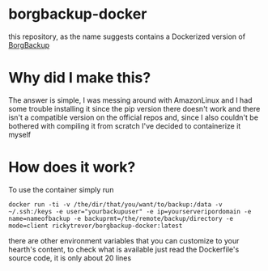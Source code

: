 # borgbackup-docker

this repository, as the name suggests contains a Dockerized version of [BorgBackup]("https://www.borgbackup.org/")

# Why did I make this?

The answer is simple, I was messing around with AmazonLinux and I had some trouble installing it since the pip version there doesn't work and there isn't
a compatible version on the official repos and, since I also couldn't be bothered with compiling it from scratch I've decided to containerize it myself

# How does it work? 

To use the container simply run 
```
docker run -ti -v /the/dir/that/you/want/to/backup:/data -v ~/.ssh:/keys -e user="yourbackupuser" -e ip=yourserveripordomain -e name=nameofbackup -e backuprmt=/the/remote/backup/directory -e mode=client rickytrevor/borgbackup-docker:latest
```
there are other environment variables that you can customize to your hearth's content, to check what is available just read the Dockerfile's source code, it is only about 20 lines
